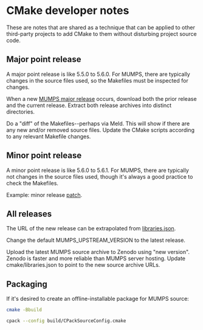 # CMake developer notes

These are notes that are shared as a technique that can be applied to other third-party projects to add CMake to them without disturbing project source code.

## Major point release

A major point release is like 5.5.0 to 5.6.0.
For MUMPS, there are typically changes in the source files used, so the Makefiles must be inspected for changes.

When a new
[MUMPS major release](https://mumps-solver.org/index.php?page=dwnld#cl)
occurs, download both the prior release and the current release.
Extract both release archives into distinct directories.

Do a "diff" of the Makefiles--perhaps via Meld.
This will show if there are any new and/or removed source files.
Update the CMake scripts according to any relevant Makefile changes.

## Minor point release

A minor point release is like 5.6.0 to 5.6.1.
For MUMPS, there are typically not changes in the source files used, though it's always a good practice to check the Makefiles.

Example: minor release
[patch](https://github.com/scivision/mumps/commit/c12584665024737f177d831256c6fb891104b133).

## All releases

The URL of the new release can be extrapolated from
[libraries.json](./cmake/libraries.json).

Change the default MUMPS_UPSTREAM_VERSION to the latest release.

Upload the latest MUMPS source archive to Zenodo using "new version".
Zenodo is faster and more reliable than MUMPS server hosting.
Update cmake/libraries.json to point to the new source archive URLs.

## Packaging

If it's desired to create an offline-installable package for MUMPS source:

```sh
cmake -Bbuild

cpack --config build/CPackSourceConfig.cmake
```
